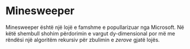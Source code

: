 # Minesweeper

Minesweeper është një lojë e famshme e popullarizuar nga Microsoft. Në këtë shembull shohim përdorimin e vargut dy-dimensional por më me rëndësi një algoritëm rekursiv për zbulimin e *zerove* gjatë lojës.